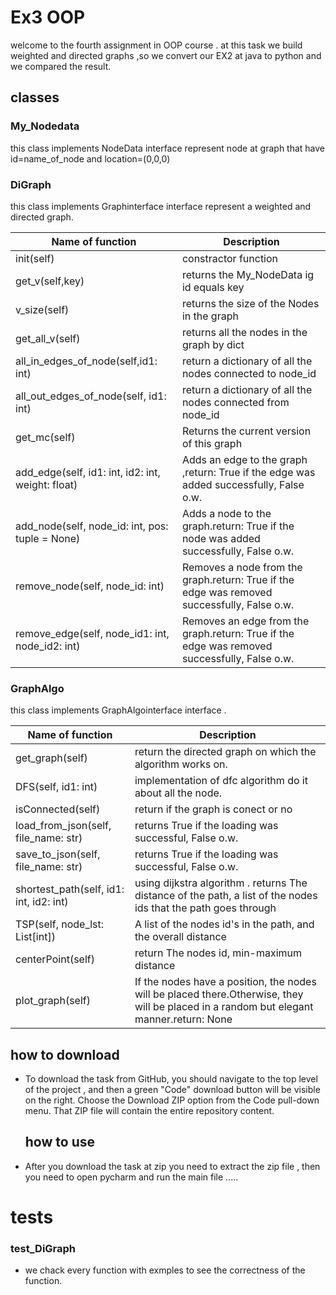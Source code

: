 # Ex3 OOP
welcome to the fourth assignment in OOP course .
at this task we build weighted and directed graphs ,so we 
convert our EX2 at java to python and we compared the result.

## classes 
### My_Nodedata <br />
  this class implements NodeData interface represent node at graph
  that have id=name_of_node and location=(0,0,0) 
  
 
### DiGraph  <br />
  this class implements Graphinterface interface represent a weighted
  and directed graph.

  | Name of function | Description |
  |------------------|-------------|
  | init(self)       | constractor function|
  | get_v(self,key)  | returns the My_NodeData ig id equals key |
  | v_size(self)     | returns the size of the Nodes in the graph |
  | get_all_v(self)  | returns all the nodes in the graph by dict|
  | all_in_edges_of_node(self,id1: int)|return a dictionary of all the nodes connected to node_id|
  |all_out_edges_of_node(self, id1: int)| return a dictionary of all the nodes connected from node_id|
  |get_mc(self) | Returns the current version of this graph|
  |add_edge(self, id1: int, id2: int, weight: float) | Adds an edge to the graph ,return: True if the edge was added successfully, False o.w.|
  | add_node(self, node_id: int, pos: tuple = None) |   Adds a node to the graph.return: True if the node was added successfully, False o.w.|
  |remove_node(self, node_id: int)| Removes a node from the graph.return: True if the edge was removed successfully, False o.w.|
  |remove_edge(self, node_id1: int, node_id2: int)|Removes an edge from the graph.return: True if the edge was removed successfully, False o.w.|
  
### GraphAlgo  <br />
  this class implements GraphAlgointerface interface .
  
 | Name of function | Description |
 |------------------|-------------|
 | get_graph(self)       | return the directed graph on which the algorithm works on. |
 |  DFS(self, id1: int)     | implementation of dfc algorithm do it about all the node. | 
 |  isConnected(self) | return if the graph is conect or no |
 | load_from_json(self, file_name: str)      | returns True if the loading was successful, False o.w. |
 |  save_to_json(self, file_name: str)      |  returns True if the loading was successful, False o.w. |
 |   shortest_path(self, id1: int, id2: int)       | using dijkstra algorithm . returns The distance of the path, a list of the nodes ids that the path goes through |
 | TSP(self, node_lst: List[int])     |  A list of the nodes id's in the path, and the overall distance |
 |  centerPoint(self)    | return The nodes id, min-maximum distance | 
 |  plot_graph(self)     |  If the nodes have a position, the nodes will be placed there.Otherwise, they will be placed in a random but elegant manner.return: None |
        

  ## how to download  <br />
- To download the task from GitHub, you should navigate to the top level of the project , and then a green "Code" download button will be visible on the right.
   Choose the Download ZIP option from the Code pull-down menu. That ZIP file will contain the entire repository content.
  ## how to use  <br />
- After you download the task at zip you need to extract  the zip file , then you need 
  to open pycharm and run the main file .....

 # tests <br />
 ### test_DiGraph <br />
- we chack every function with exmples to see the correctness of the function.

 ### 
